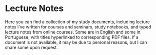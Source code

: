 # Lecture Notes

Here you can find a collection of my study documents, including lecture notes I've written for courses and seminars, study notebooks, and typed lecture notes from online courses. Some are in English and some in Portuguese, with titles hyperlinked to corresponding PDF files. If a document is not available, it may be due to personal reasons, but I can share some upon request.
